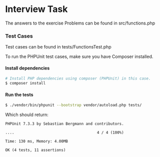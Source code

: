 # Interview Task

The answers to the exercise Problems can be found in src/functions.php

### Test Cases

Test cases can be found in tests/FunctionsTest.php

To run the PHPUnit test cases, make sure you have Composer installed.

#### Install dependencies

```bash
# Install PHP dependencies using composer (PHPUnit) in this case.
$ composer install
```

#### Run the tests

```bash
$ ./vendor/bin/phpunit --bootstrap vendor/autoload.php tests/
```
Which should return:

```text
PHPUnit 7.3.3 by Sebastian Bergmann and contributors.

....                                     4 / 4 (100%)

Time: 130 ms, Memory: 4.00MB

OK (4 tests, 11 assertions)
```
